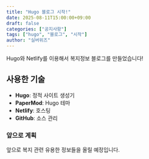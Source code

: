 ```yaml
---
title: "Hugo 블로그 시작!"
date: 2025-08-11T15:00:00+09:00
draft: false
categories: ["공지사항"]
tags: ["hugo", "블로그", "시작"]
author: "실버위즈"
---
```


Hugo와 Netlify를 이용해서 복지정보 블로그를 만들었습니다!

## 사용한 기술
- **Hugo**: 정적 사이트 생성기
- **PaperMod**: Hugo 테마
- **Netlify**: 호스팅
- **GitHub**: 소스 관리

### 앞으로 계획
앞으로 복지 관련 유용한 정보들을 올릴 예정입니다.
